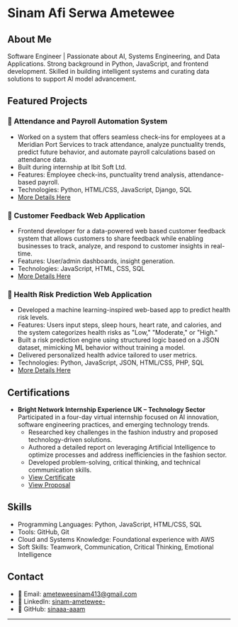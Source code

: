# Sinam Afi Serwa Ametewee

## About Me
Software Engineer | Passionate about AI, Systems Engineering, and Data Applications. 
Strong background in Python, JavaScript, and frontend development. Skilled in building intelligent systems and curating data solutions to support AI model advancement.  

## Featured Projects
### 🔹 Attendance and Payroll Automation System
- Worked on a system that offers seamless check-ins for employees at a Meridian Port Services to track attendance, analyze punctuality trends, predict future behavior, and automate payroll calculations based on attendance data.   
- Built during internship at Ibit Soft Ltd.
- Features: Employee check-ins, punctuality trend analysis, attendance-based payroll.
- Technologies: Python, HTML/CSS, JavaScript, Django, SQL
- [More Details Here](https://github.com/Wazaaah/iBit_Soft_Project_.git)

### 🔹 Customer Feedback Web Application
- Frontend developer for a data-powered web based customer feedback system that allows customers to share feedback while enabling businesses to track, analyze, and respond to customer insights in real-time.
- Features: User/admin dashboards, insight generation.
- Technologies: JavaScript, HTML, CSS, SQL
- [More Details Here](link-to-repo-if-available)

### 🔹 Health Risk Prediction Web Application
- Developed a machine learning-inspired web-based app to predict health risk levels.
- Features: Users input steps, sleep hours, heart rate, and calories, and the system categorizes health risks as "Low," "Moderate," or "High."
- Built a risk prediction engine using structured logic based on a JSON dataset, mimicking ML behavior without training a model.
- Delivered personalized health advice tailored to user metrics.
- Technologies: Python, JavaScript, JSON, HTML/CSS, PHP, SQL
- [More Details Here](https://github.com/sinaaa-aaam/MedAid.git)

## Certifications
- **Bright Network Internship Experience UK – Technology Sector**   
  Participated in a four-day virtual internship focused on AI innovation, software engineering practices, and emerging technology trends.  
  - Researched key challenges in the fashion industry and proposed technology-driven solutions.  
  - Authored a detailed report on leveraging Artificial Intelligence to optimize processes and address inefficiencies in the fashion sector.  
  - Developed problem-solving, critical thinking, and technical communication skills.
  - [View Certificate](https://www.brightnetwork.co.uk/certificates/bright-network-ieuk-2023-techn_547ohyc2z4l8f0/)
  - [View Proposal](https://docs.google.com/presentation/d/1gAIUG92Q9sd07HeP3cW_Tu-5YqEtbgQqRUv01eyJSlU/edit?usp=sharing) 

## Skills
- Programming Languages: Python, JavaScript, HTML/CSS, SQL
- Tools: GitHub, Git
- Cloud and Systems Knowledge: Foundational experience with AWS
- Soft Skills: Teamwork, Communication, Critical Thinking, Emotional Intelligence

## Contact
- 📧 Email: ameteweesinam413@gmail.com
- 🔗 LinkedIn: [sinam-ametewee-](https://www.linkedin.com/in/sinam-ametewee-/)
- 🧠 GitHub: [sinaaa-aaam](https://github.com/sinaaa-aaam)

---
